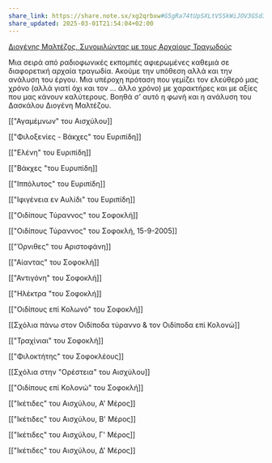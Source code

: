 ```yaml
---
share_link: https://share.note.sx/xg2qrbxw#G5gRa74tUpSXLtVSSkWiJOV3GSd3wJxAKNSU0cubVhc
share_updated: 2025-03-01T21:54:04+02:00
---
```


[Διογένης Μαλτέζος, Συνομιλώντας με τους Αρχαίους Τραγωδούς](https://www.youtube.com/watch?v=ujO7ZYPRRR8&list=PLgXia5nRFwNmAScTeL891mb6YPn3yzW7v)

Μια σειρά από ραδιοφωνικές εκπομπές αφιερωμένες καθεμιά σε διαφορετική αρχαία τραγωδία. Ακούμε την υπόθεση αλλά και την ανάλυση του έργου. Μια υπέροχη πρόταση που γεμίζει τον ελεύθερό μας χρόνο (αλλά γιατί όχι και τον … άλλο χρόνο) με χαρακτήρες και με αξίες που μας κάνουν καλύτερους. Βοηθά σ’ αυτό η φωνή και η ανάλυση του Δασκάλου Διογένη Μαλτέζου. 


[["Αγαμέμνων" του Αισχύλου]]

[["Φιλοξενίες - Βάκχες" του Ευριπίδη]]

[["Ελένη" του Ευριπίδη]]

[["Βάκχες "του Ευρυπίδη]]

[["Ιππόλυτος" του Ευριπίδη]]

[["Ιφιγένεια εν Αυλίδι" του Ευριπίδη]]

[["Οιδίπους Τύραννος" του Σοφοκλή]]

[["Οιδίπους Τύραννος" του Σοφοκλή, 15-9-2005]]

[["Όρνιθες" του Αριστοφάνη]]

[["Αίαντας" του Σοφοκλή]]

[["Αντιγόνη" του Σοφοκλή]]

[["Ηλέκτρα "του Σοφοκλή]]

[["Οιδίπους επί Κολωνό" του Σοφοκλή]]

[[Σχόλια πάνω στον Οιδίποδα τύραννο & τον Οιδίποδα επί Κολονώ]]

[["Τραχίνιαι" του Σοφοκλή]]

[["Φιλοκτήτης" του Σοφοκλέους]]

[[Σχόλια στην "Ορέστεια" του Αισχύλου]]

[["Οιδίπους επί Κολονώ" του Σοφοκλή]]

[["Ικέτιδες" του Αισχύλου, Α' Μέρος]]

[["Ικέτιδες" του Αισχύλου, Β' Μέρος]]

[["Ικέτιδες" του Αισχύλου, Γ' Μέρος]]

[["Ικέτιδες" του Αισχύλου, Δ' Μέρος]]







